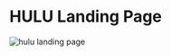 # HULU Landing Page
![hulu landing page](https://user-images.githubusercontent.com/40835806/127206538-0a758fae-6e05-4d2e-b939-a8776bab047b.png)
